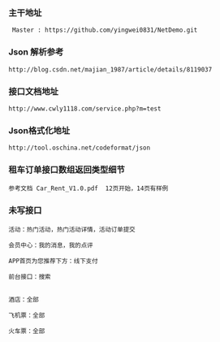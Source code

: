 ### 主干地址
     Master : https://github.com/yingwei0831/NetDemo.git

### Json 解析参考
 
    http://blog.csdn.net/majian_1987/article/details/8119037


### 接口文档地址

    http://www.cwly1118.com/service.php?m=test
    
    
### Json格式化地址
	
	http://tool.oschina.net/codeformat/json
	
	   
### 租车订单接口数组返回类型细节
    
    参考文档 Car_Rent_V1.0.pdf  12页开始，14页有样例
    

### 未写接口
	
	活动：热门活动，热门活动详情，活动订单提交
	
	会员中心：我的消息，我的点评
	
	APP首页为您推荐下方：线下支付
	
	前台接口：搜索
	
	
	酒店：全部
	
	飞机票：全部
	
	火车票：全部
	




